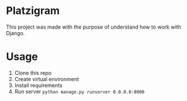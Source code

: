 # Platzigram

This project was made with the purpose of understand how to work with Django.

# Usage
1. Clone this repo
2. Create virtual environment
3. Install requirements
4. Run server `python manage.py runserver 0.0.0.0:8000`
